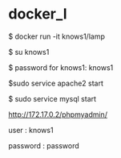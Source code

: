 # docker_l

$ docker run -it knows1/lamp

$ su knows1

$ password for knows1: knows1

$sudo service apache2 start

$ sudo service mysql start

http://172.17.0.2/phpmyadmin/

user : knows1

password : password
